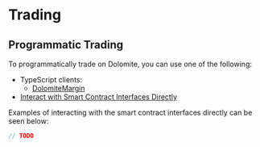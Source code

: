 # Trading

## Programmatic Trading

To programmatically trade on Dolomite, you can use one of the following:

- TypeScript clients:
  - [DolomiteMargin](typescript.md)
- [Interact with Smart Contract Interfaces Directly](contracts.md)

Examples of interacting with the smart contract interfaces directly can be seen below:
```javascript
// TODO

```
